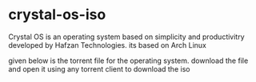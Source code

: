 # crystal-os-iso

Crystal OS is an operating system based on simplicity and productivitry developed by Hafzan Technologies.
its based on Arch Linux

given below is the torrent file for the operating system.
download the file and open it using any torrent client to download the iso
